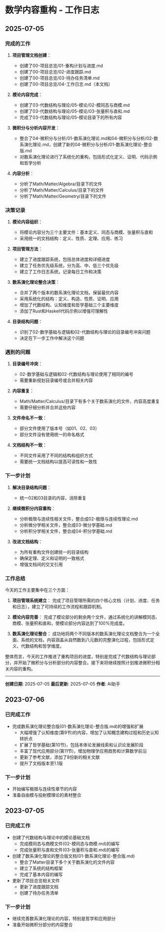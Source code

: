 # 数学内容重构 - 工作日志

## 2025-07-05

### 完成的工作

1. **项目管理文档创建**：
   - 创建了00-项目总览/01-重构计划与进度.md
   - 创建了00-项目总览/02-进度跟踪.md
   - 创建了00-项目总览/03-待办任务清单.md
   - 创建了00-项目总览/04-工作日志.md（本文档）

2. **模论内容完成**：
   - 创建了03-代数结构与理论/05-模论/02-模同态与商模.md
   - 创建了03-代数结构与理论/05-模论/03-张量积与直和.md
   - 完成了03-代数结构与理论/05-模论目录下的所有内容

3. **微积分与分析内容开发**：
   - 整合了04-微积分与分析/01-数系演化理论.md和04-微积分与分析/02-数系演化理论.md，创建了新的04-微积分与分析/01-数系演化理论-整合版.md
   - 对数系演化理论进行了系统化的重构，包括形式化定义、证明、代码示例和哲学分析

4. **内容分析**：
   - 分析了Math/Matter/Algebra/目录下的文件
   - 分析了Math/Matter/Calculus/目录下的文件
   - 分析了Math/Matter/Geometry/目录下的文件

### 决策记录

1. **模论内容组织**：
   - 将模论内容分为三个主要文件：基本定义、同态与商模、张量积与直和
   - 采用统一的文档结构：定义、性质、定理、应用、练习

2. **项目管理方法**：
   - 建立了进度跟踪系统，包括总体进度和详细进度
   - 建立了任务优先级系统，分为高、中、低三个优先级
   - 建立了工作日志系统，记录每日工作和决策

3. **数系演化理论整合决策**：
   - 合并了两个版本的数系演化理论文档，保留最优内容
   - 采用系统化的结构：定义、构造、性质、证明、应用
   - 增加了代数结构、认知维度和哲学基础三个主要维度
   - 添加了Rust和Haskell代码示例以增强可理解性

4. **目录结构问题**：
   - 识别了02-数学基础与逻辑和02-代数结构与理论的目录编号冲突问题
   - 决定在下一步工作中解决这个问题

### 遇到的问题

1. **目录编号冲突**：
   - 02-数学基础与逻辑和02-代数结构与理论使用了相同的编号
   - 需要重新规划目录编号或合并相关内容

2. **内容重复**：
   - Math/Matter/Calculus/目录下有多个关于数系演化的文件，内容高度重复
   - 需要仔细分析并合并这些内容

3. **文件命名不一致**：
   - 部分文件使用了版本号（如01、02、03）
   - 部分文件没有使用统一的命名格式

4. **文档结构不一致**：
   - 不同文件采用了不同的结构和组织方式
   - 需要统一文档结构以提高可读性和一致性

### 下一步计划

1. **解决目录结构问题**：
   - 统一02和03目录的内容，消除重复

2. **继续微积分内容重构**：
   - 分析极限与连续性相关文件，整合成02-极限与连续性理论.md
   - 分析微分学相关文件，整合成03-微分学基础.md
   - 分析积分学相关文件，整合成04-积分学基础.md

3. **改进文档结构**：
   - 为所有重构文件创建统一的目录结构
   - 确保定理、定义和证明的一致格式
   - 增强文档间的交叉引用

### 工作总结

今天的工作主要集中在三个方面：

1. **项目管理系统建立**：
   完成了项目管理所需的四个核心文档（计划、进度、任务和日志），建立了可持续的工作流程和跟踪机制。

2. **模论内容完善**：
   完成了模论部分的剩余两个文件，通过系统化的讲解模同态、商模、张量积和直和，使模论部分内容达到了100%完成度。

3. **数系演化理论整合**：
   成功地将两个不同版本的数系演化理论文档整合为一个全面、系统的文档，内容涵盖从自然数到八元数的完整演化过程，包括形式定义、代数结构和哲学维度。

整体而言，今天的工作推进了重构项目的进度，特别是完成了代数结构与理论部分，并开始了微积分与分析部分的内容整合。接下来将继续按照计划推进微积分相关内容的重构。

---

**创建日期**: 2025-07-05
**最后更新**: 2025-07-05
**作者**: AI助手

## 2023-07-06

### 已完成工作

- 完成数系演化理论整合版(01-数系演化理论-整合版.md)的增强和扩展
  - 大幅增强了认知维度(第9节)的内容，增加了认知概念建构过程和历史认知转折点
  - 扩展了哲学基础(第10节)，包括本体论发展线索和认识论发展阶段
  - 丰富了现代应用部分(第11节)，增加物理学应用趋势和计算数学前沿
  - 更新了参考文献，添加了8份新的相关文献
  - 提升了文档版本至1.1版

### 下一步计划

- 开始编写极限与连续性章节的内容
- 准备自由模与投射模理论的素材整合

## 2023-07-05

### 已完成工作

- 创建了代数结构与理论中的模论基础文档
  - 完成模同态与商模文件(02-模同态与商模.md)的编写
  - 完成张量积与直和文件(03-张量积与直和.md)的编写
- 创建了数系演化理论的整合版文档(01-数系演化理论-整合版.md)
  - 整合了Matter目录下多个关于数系演化的文件内容
  - 建立了系统的结构框架
  - 完成了基本内容的编写
- 更新了项目总览相关文件
  - 更新了进度跟踪文档
  - 创建了待办任务清单

### 下一步计划

- 继续完善数系演化理论的内容，特别是哲学和应用部分
- 准备开始微积分部分的内容整合
